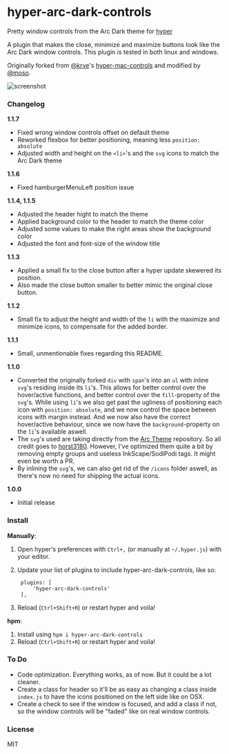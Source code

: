 # hyper-arc-dark-controls
Pretty window controls from the Arc Dark theme for [hyper](https://github.com/zeit/hyper)

A plugin that makes the close, minimize and maximize buttons look like the Arc Dark window controls. This plugin is tested in both linux and windows.

Originally forked from [@krve](https://github.com/krve)'s [hyper-mac-controls](https://github.com/krve/hyper-mac-controls) and modified by [@moso](https://github.com/moso).

![screenshot](https://dev.moso.io/hyper/hyper-arc-dark-controls/screenshot.png)

### Changelog
**1.1.7**
- Fixed wrong window controls offset on default theme
- Reworked flexbox for better positioning, meaning less `position: absolute`
- Adjusted width and height on the `<li>`'s and the `svg` icons to match the Arc Dark theme

**1.1.6**
- Fixed hamburgerMenuLeft position issue

**1.1.4, 1.1.5**
- Adjusted the header hight to match the theme
- Applied background color to the header to match the theme color
- Adjusted some values to make the right areas show the background color
- Adjusted the font and font-size of the window title

**1.1.3**
- Applied a small fix to the close button after a hyper update skewered its position.
- Also made the close button smaller to better mimic the original close button.

**1.1.2**
- Small fix to adjust the height and width of the `li` with the maximize and minimize icons, to compensate for the added border.

**1.1.1**
- Small, unmentionable fixes regarding this README.

**1.1.0**
- Converted the originally forked `div` with `span`'s into an `ul` with inline `svg`'s residing inside its `li`'s. This allows for better control over the hover/active functions, and better control over the `fill`-property of the `svg`'s. While using `li`'s we also get past the ugliness of positioning each icon with `position: absolute`, and we now control the space between icons with margin instead. And we now also have the correct hover/active behaviour, since we now have the `background`-property on the `li`'s available aswell.
- The `svg`'s used are taking directly from the [Arc Theme](https://github.com/horst3180/arc-theme) repository. So all credit goes to [horst3180](https://github.com/horst3180). However, I've optimized them quite a bit by removing empty groups and useless InkScape/SodiPodi tags. It might even be worth a PR.
- By inlining the `svg`'s, we can also get rid of the `/icons` folder aswell, as there's now no need for shipping the actual icons.

**1.0.0**
- Initial release

### Install

**Manually**:

1. Open hyper's preferences with `Ctrl+,` (or manually at `~/.hyper.js`) with your editor.
2. Update your list of plugins to include hyper-arc-dark-controls, like so:

        plugins: [
            'hyper-arc-dark-controls'
        ],

3. Reload (`Ctrl+Shift+R`) or restart hyper and voila!

**hpm**:

1. Install using `hpm i hyper-arc-dark-controls`
2. Reload (`Ctrl+Shift+R`) or restart hyper and voila!


### To Do

- Code optimization. Everything works, as of now. But it could be a lot cleaner.
- Create a class for header so it'll be as easy as changing a class inside `index.js` to have the icons positioned on the left side like on OSX.
- Create a check to see if the window is focused, and add a class if not, so the window controls will be "faded" like on real window controls.


### License

MIT
